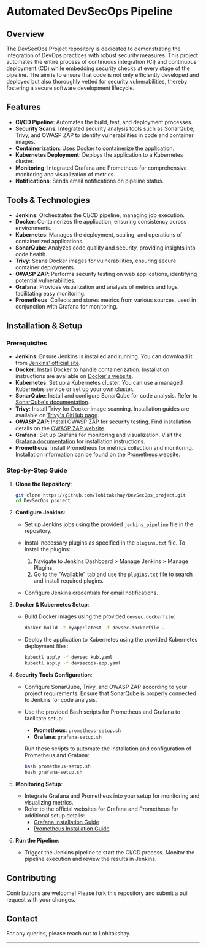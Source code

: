 # Automated DevSecOps Pipeline

## Overview

The DevSecOps Project repository is dedicated to demonstrating the integration of DevOps practices with robust security measures. This project automates the entire process of continuous integration (CI) and continuous deployment (CD) while embedding security checks at every stage of the pipeline. The aim is to ensure that code is not only efficiently developed and deployed but also thoroughly vetted for security vulnerabilities, thereby fostering a secure software development lifecycle.


## Features

- **CI/CD Pipeline**: Automates the build, test, and deployment processes.
- **Security Scans**: Integrated security analysis tools such as SonarQube, Trivy, and OWASP ZAP to identify vulnerabilities in code and container images.
- **Containerization**: Uses Docker to containerize the application.
- **Kubernetes Deployment**: Deploys the application to a Kubernetes cluster.
- **Monitoring**: Integrated Grafana and Prometheus for comprehensive monitoring and visualization of metrics.
- **Notifications**: Sends email notifications on pipeline status.

## Tools & Technologies

- **Jenkins**: Orchestrates the CI/CD pipeline, managing job execution.
- **Docker**: Containerizes the application, ensuring consistency across environments.
- **Kubernetes**: Manages the deployment, scaling, and operations of containerized applications.
- **SonarQube**: Analyzes code quality and security, providing insights into code health.
- **Trivy**: Scans Docker images for vulnerabilities, ensuring secure container deployments.
- **OWASP ZAP**: Performs security testing on web applications, identifying potential vulnerabilities.
- **Grafana**: Provides visualization and analysis of metrics and logs, facilitating easy monitoring.
- **Prometheus**: Collects and stores metrics from various sources, used in conjunction with Grafana for monitoring.

## Installation & Setup

### Prerequisites

- **Jenkins**: Ensure Jenkins is installed and running. You can download it from [Jenkins' official site](https://www.jenkins.io/download/).
- **Docker**: Install Docker to handle containerization. Installation instructions are available on [Docker's website](https://docs.docker.com/get-docker/).
- **Kubernetes**: Set up a Kubernetes cluster. You can use a managed Kubernetes service or set up your own cluster.
- **SonarQube**: Install and configure SonarQube for code analysis. Refer to [SonarQube's documentation](https://docs.sonarqube.org/latest/).
- **Trivy**: Install Trivy for Docker image scanning. Installation guides are available on [Trivy's GitHub page](https://github.com/aquasecurity/trivy).
- **OWASP ZAP**: Install OWASP ZAP for security testing. Find installation details on the [OWASP ZAP website](https://owasp.org/www-project-zap/).
- **Grafana**: Set up Grafana for monitoring and visualization. Visit the [Grafana documentation](https://grafana.com/docs/grafana/latest/getting-started/) for installation instructions.
- **Prometheus**: Install Prometheus for metrics collection and monitoring. Installation information can be found on the [Prometheus website](https://prometheus.io/docs/prometheus/latest/installation/).

### Step-by-Step Guide

1. **Clone the Repository**:

    ```bash
    git clone https://github.com/lohitakshay/DevSecOps_project.git
    cd DevSecOps_project
    ```

2. **Configure Jenkins**:

    - Set up Jenkins jobs using the provided `jenkins_pipeline` file in the repository.
    - Install necessary plugins as specified in the `plugins.txt` file. To install the plugins:
    
      1. Navigate to Jenkins Dashboard > Manage Jenkins > Manage Plugins.
      2. Go to the "Available" tab and use the `plugins.txt` file to search and install required plugins.
    - Configure Jenkins credentials for email notifications.

3. **Docker & Kubernetes Setup**:

    - Build Docker images using the provided `devsec.dockerfile`:
    
      ```bash
      docker build -t myapp:latest -f devsec.dockerfile .
      ```
    - Deploy the application to Kubernetes using the provided Kubernetes deployment files:
    
      ```bash
      kubectl apply -f devsec_kub.yaml
      kubectl apply -f devsecops-app.yaml
      ```

4. **Security Tools Configuration**:

    - Configure SonarQube, Trivy, and OWASP ZAP according to your project requirements. Ensure that SonarQube is properly connected to Jenkins for code analysis.
    - Use the provided Bash scripts for Prometheus and Grafana to facilitate setup:
      
      - **Prometheus**: `prometheus-setup.sh`
      - **Grafana**: `grafana-setup.sh`
      
      Run these scripts to automate the installation and configuration of Prometheus and Grafana:
      
      ```bash
      bash prometheus-setup.sh
      bash grafana-setup.sh
      ```

5. **Monitoring Setup**:

    - Integrate Grafana and Prometheus into your setup for monitoring and visualizing metrics.
    - Refer to the official websites for Grafana and Prometheus for additional setup details:
      - [Grafana Installation Guide](https://grafana.com/docs/grafana/latest/getting-started/)
      - [Prometheus Installation Guide](https://prometheus.io/docs/prometheus/latest/installation/)

6. **Run the Pipeline**:

    - Trigger the Jenkins pipeline to start the CI/CD process. Monitor the pipeline execution and review the results in Jenkins.

## Contributing

Contributions are welcome! Please fork this repository and submit a pull request with your changes.

## Contact

For any queries, please reach out to Lohitakshay.

---
